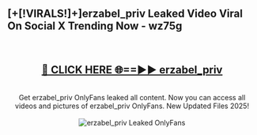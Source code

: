 <h2>[+[!VIRALS!]+]erzabel_priv Leaked Video Viral On Social X Trending Now - wz75g</h2>
<br>
<div align="center">
<h2><a href="https://libra.edu.pl?erzabel_priv" rel="nofollow">🔴 CLICK HERE 🌐==►► erzabel_priv</a></h2>
<br>
Get erzabel_priv OnlyFans leaked all content. Now you can access all videos and pictures of erzabel_priv OnlyFans. New Updated Files 2025!
<br>
<br>
<a href="https://libra.edu.pl?erzabel_priv" rel="nofollow" data-target="animated-image.originalLink"><img src="https://i.ibb.co.com/WyWwxjT/player-gif2.gif" alt="erzabel_priv Leaked OnlyFans" style="max-width: 100%; display: inline-block;" data-target="animated-image.originalImage"></a>
</div>
<br>